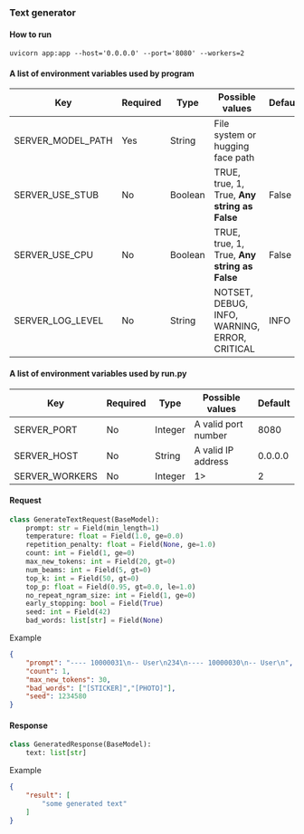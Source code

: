 ### Text generator

#### How to run

```shell
uvicorn app:app --host='0.0.0.0' --port='8080' --workers=2
```

#### A list of environment variables used by program

| Key               | Required | Type    | Possible values                               | Default |
|-------------------|----------|---------|-----------------------------------------------|---------|
| SERVER_MODEL_PATH | Yes      | String  | File system or hugging face path              |         |
| SERVER_USE_STUB   | No       | Boolean | TRUE, true, 1, True, **Any string as False**  | False   |
| SERVER_USE_CPU    | No       | Boolean | TRUE, true, 1, True, **Any string as False**  | False   |
| SERVER_LOG_LEVEL  | No       | String  | NOTSET, DEBUG, INFO, WARNING, ERROR, CRITICAL | INFO    |

#### A list of environment variables used by run.py

| Key            | Required | Type    | Possible values     | Default |
|----------------|----------|---------|---------------------|---------|
| SERVER_PORT    | No       | Integer | A valid port number | 8080    |
| SERVER_HOST    | No       | String  | A valid IP address  | 0.0.0.0 |
| SERVER_WORKERS | No       | Integer | 1>                  | 2       |

#### Request

```python
class GenerateTextRequest(BaseModel):
    prompt: str = Field(min_length=1)
    temperature: float = Field(1.0, ge=0.0)
    repetition_penalty: float = Field(None, ge=1.0)
    count: int = Field(1, ge=0)
    max_new_tokens: int = Field(20, gt=0)
    num_beams: int = Field(5, gt=0)
    top_k: int = Field(50, gt=0)
    top_p: float = Field(0.95, gt=0.0, le=1.0)
    no_repeat_ngram_size: int = Field(1, ge=0)
    early_stopping: bool = Field(True)
    seed: int = Field(42)
    bad_words: list[str] = Field(None)
```

Example

```json
{
    "prompt": "---- 10000031\n-- User\n234\n---- 10000030\n-- User\n",
    "count": 1,
    "max_new_tokens": 30,
    "bad_words": ["[STICKER]","[PHOTO]"],
    "seed": 1234580
}
```

#### Response

```python
class GeneratedResponse(BaseModel):
    text: list[str]
```

Example

```json
{
    "result": [
        "some generated text"
    ]
}
```
